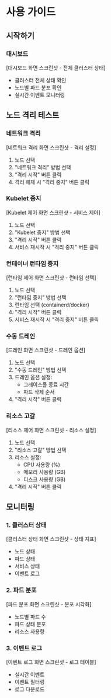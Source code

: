 # 사용 가이드

## 시작하기

### 대시보드
[대시보드 화면 스크린샷 - 전체 클러스터 상태]

- 클러스터 전체 상태 확인
- 노드별 파드 분포 확인
- 실시간 이벤트 모니터링

## 노드 격리 테스트

### 네트워크 격리
[네트워크 격리 화면 스크린샷 - 격리 설정]

1. 노드 선택
2. "네트워크 격리" 방법 선택
3. "격리 시작" 버튼 클릭
4. 격리 해제 시 "격리 중지" 버튼 클릭

### Kubelet 중지
[Kubelet 제어 화면 스크린샷 - 서비스 제어]

1. 노드 선택
2. "Kubelet 중지" 방법 선택
3. "격리 시작" 버튼 클릭
4. 서비스 재시작 시 "격리 중지" 버튼 클릭

### 컨테이너 런타임 중지
[런타임 제어 화면 스크린샷 - 런타임 선택]

1. 노드 선택
2. "런타임 중지" 방법 선택
3. 런타임 선택 (containerd/docker)
4. "격리 시작" 버튼 클릭
5. 서비스 재시작 시 "격리 중지" 버튼 클릭

### 수동 드레인
[드레인 화면 스크린샷 - 드레인 옵션]

1. 노드 선택
2. "수동 드레인" 방법 선택
3. 드레인 옵션 설정:
   - 그레이스풀 종료 시간
   - 파드 삭제 순서
4. "격리 시작" 버튼 클릭

### 리소스 고갈
[리소스 제어 화면 스크린샷 - 리소스 설정]

1. 노드 선택
2. "리소스 고갈" 방법 선택
3. 리소스 설정:
   - CPU 사용량 (%)
   - 메모리 사용량 (GB)
   - 디스크 사용량 (GB)
4. "격리 시작" 버튼 클릭

## 모니터링

### 1. 클러스터 상태
[클러스터 상태 화면 스크린샷 - 상태 지표]

- 노드 상태
- 파드 상태
- 서비스 상태
- 이벤트 로그

### 2. 파드 분포
[파드 분포 화면 스크린샷 - 분포 시각화]

- 노드별 파드 수
- 파드 상태 분포
- 리소스 사용량

### 3. 이벤트 로그
[이벤트 로그 화면 스크린샷 - 로그 테이블]

- 실시간 이벤트
- 이벤트 필터링
- 로그 다운로드